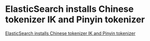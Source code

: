 # ElasticSearch installs Chinese tokenizer IK and Pinyin tokenizer
[ElasticSearch installs Chinese tokenizer IK and Pinyin tokenizer](https://aiwithcloud.com/2022/09/14/elasticsearch_installs_chinese_tokenizer_ik_and_pinyin_tokenizer/)